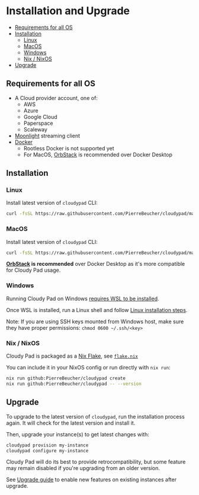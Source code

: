 # Installation and Upgrade

- [Requirements for all OS](#requirements-for-all-os)
- [Installation](#installation)
  - [Linux](#linux)
  - [MacOS](#macos)
  - [Windows](#windows)
  - [Nix / NixOS](#nix--nixos)
- [Upgrade](#upgrade)

## Requirements for all OS

- A Cloud provider account, one of:
  - AWS
  - Azure
  - Google Cloud
  - Paperspace
  - Scaleway
- [Moonlight](https://moonlight-stream.org/) streaming client
- [Docker](https://docs.docker.com/engine/install/) 
  - Rootless Docker is not supported yet
  - For MacOS, [OrbStack](https://orbstack.dev/) is recommended over Docker Desktop

## Installation

### Linux

Install latest version of `cloudypad` CLI:

```sh
curl -fsSL https://raw.githubusercontent.com/PierreBeucher/cloudypad/master/install.sh | bash
```

### MacOS

Install latest version of `cloudypad` CLI:

```sh
curl -fsSL https://raw.githubusercontent.com/PierreBeucher/cloudypad/master/install.sh | zsh
```

**[OrbStack](https://orbstack.dev/) is recommended** over Docker Desktop as it's more compatible for Cloudy Pad usage. 

### Windows

Running Cloudy Pad on Windows [requires WSL to be installed](https://learn.microsoft.com/en-us/windows/wsl/install).

Once WSL is installed, run a Linux shell and follow [Linux installation steps](#linux). 

Note: If you are using SSH keys mounted from Windows host, make sure they have proper permissions: `chmod 0600 ~/.ssh/<key>`

### Nix / NixOS

Cloudy Pad is packaged as a [Nix Flake](https://nixos.wiki/wiki/flakes), see [`flake.nix`](https://github.com/PierreBeucher/cloudypad/blob/master/flake.nix)

You can include it in your NixOS config or run directly with `nix run`:

```sh
nix run github:PierreBeucher/cloudypad create
nix run github:PierreBeucher/cloudypad -- --version
```

## Upgrade

To upgrade to the latest version of `cloudypad`, run the installation process again. It will check for the latest version and install it.

Then, upgrade your instance(s) to get latest changes with:

```sh
cloudypad provision my-instance
cloudypad configure my-instance
```

Cloudy Pad will do its best to provide retrocompatibility, but some feature may remain disabled if you're upgrading from an older version. 

See [Upgrade guide](../help/upgrade-guide.md) to enable new features on existing instances after upgrade. 
